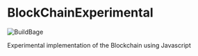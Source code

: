 # BlockChainExperimental
![BuildBage](https://img.shields.io/appveyor/ci/donskikh/blockchainexperimental/master.svg)

Experimental implementation of the Blockchain using Javascript
